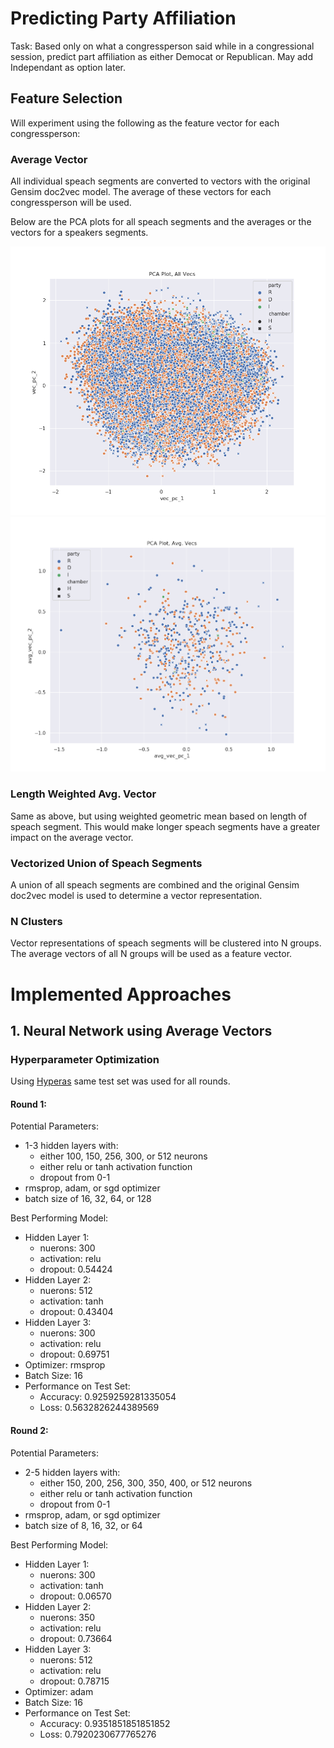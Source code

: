 # Predicting Party Affiliation
Task: Based only on what a congressperson said while in a congressional session, predict part affiliation as either Democat or Republican.
May add Independant as option later.

## Feature Selection

Will experiment using the following as the feature vector for each congressperson:

### Average Vector
All individual speach segments are converted to vectors with the original Gensim doc2vec model. The average of these vectors for each congressperson will be used.

Below are the PCA plots for all speach segments and the averages or the vectors for a speakers segments.

![all](https://github.com/RossDeVito/Marat/blob/master/Images/PCA_plot_all_vecs.png)
![avg](https://github.com/RossDeVito/Marat/blob/master/Images/PCA_plot_avg_vecs.png)


### Length Weighted Avg. Vector
Same as above, but using weighted geometric mean based on length of speach segment. This would make longer speach segments have a greater impact on the average vector.

### Vectorized Union of Speach Segments
A union of all speach segments are combined and the original Gensim doc2vec model is used to determine a vector representation.

### N Clusters
Vector representations of speach segments will be clustered into N groups. The average vectors of all N groups will be used as a feature vector.

# Implemented Approaches

## 1. Neural Network using Average Vectors

### Hyperparameter Optimization
Using [Hyperas](https://github.com/maxpumperla/hyperas)
same test set was used for all rounds.

#### Round 1:
Potential Parameters:
- 1-3 hidden layers with: 
	- either 100, 150, 256, 300, or 512 neurons
	- either relu or tanh activation function
	- dropout from 0-1
- rmsprop, adam, or sgd optimizer
- batch size of 16, 32, 64, or 128

Best Performing Model:
- Hidden Layer 1:
	- nuerons: 		300
	- activation: 	relu
	- dropout: 		0.54424
- Hidden Layer 2:
	- nuerons: 		512
	- activation: 	tanh
	- dropout: 		0.43404
- Hidden Layer 3:
	- nuerons: 		300
	- activation: 	relu
	- dropout: 		0.69751
- Optimizer:	rmsprop
- Batch Size:	16
- Performance on Test Set:
	- Accuracy: 	0.9259259281335054
	- Loss: 		0.5632826244389569

#### Round 2:
Potential Parameters:
- 2-5 hidden layers with: 
	- either 150, 200, 256, 300, 350, 400, or 512 neurons
	- either relu or tanh activation function
	- dropout from 0-1
- rmsprop, adam, or sgd optimizer
- batch size of 8, 16, 32, or 64

Best Performing Model:
- Hidden Layer 1:
	- nuerons: 		300
	- activation: 	tanh
	- dropout: 		0.06570
- Hidden Layer 2:
	- nuerons: 		350
	- activation: 	relu
	- dropout: 		0.73664
- Hidden Layer 3:
	- nuerons: 		512
	- activation: 	relu
	- dropout: 		0.78715
- Optimizer:	adam
- Batch Size:	16
- Performance on Test Set:
	- Accuracy: 	0.9351851851851852
	- Loss: 		0.7920230677765276